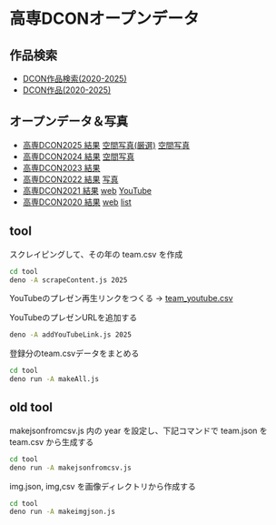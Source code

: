 # 高専DCONオープンデータ

## 作品検索

- [DCON作品検索(2020-2025)](https://codeforkosen.github.io/dcon-opendata/app/)
- [DCON作品(2020-2025)](https://codeforkosen.github.io/dcon-opendata/app/result.html)

## オープンデータ＆写真

- [高専DCON2025 結果](https://codeforkosen.github.io/dcon-opendata/app/result2025.html) [空間写真(厳選)](https://code4fukui.github.io/fisheyes-viewer/slideshow.html?url=https://img.fukuno.com/vr180/20250510_dcon2025/people.m3u8) [空間写真](https://code4fukui.github.io/fisheyes-viewer/slideshow.html?url=https://img.fukuno.com/vr180/20250510_dcon2025/out.m3u8)
- [高専DCON2024 結果](https://codeforkosen.github.io/dcon-opendata/app/result2024.html) [空間写真](https://code4fukui.github.io/fisheyes-viewer/slideshow.html?url=https://tf0.code4fukui.org/vr180/2024-05-11-dcon2024/dcon2024.m3u8)
- [高専DCON2023 結果](https://codeforkosen.github.io/dcon-opendata/app/result2023.html)
- [高専DCON2022 結果](https://codeforkosen.github.io/dcon-opendata/app/result2022.html) [写真](https://codeforkosen.github.io/dcon-opendata/app/photo2022.html)
- [高専DCON2021 結果](https://codeforkosen.github.io/dcon-opendata/app/result2021.html) [web](https://dcon.ai/2021/) [YouTube](https://www.youtube.com/watch?v=kEDbfRuNZlY)
- [高専DCON2020 結果](https://codeforkosen.github.io/dcon-opendata/app/result2020.html) [web](https://dcon.ai/2020/) [list](https://www.facebook.com/photo/?fbid=475870056425373&set=pcb.475870323092013)

## tool

スクレイピングして、その年の team.csv を作成
```sh
cd tool
deno -A scrapeContent.js 2025
```

YouTubeのプレゼン再生リンクをつくる → [team_youtube.csv](data/2025/team_youtube.csv)

YouTubeのプレゼンURLを追加する
```sh
deno -A addYouTubeLink.js 2025
```

登録分のteam.csvデータをまとめる
```sh
cd tool
deno run -A makeAll.js
```

## old tool

makejsonfromcsv.js 内の year を設定し、下記コマンドで team.json を team.csv から生成する
```sh
cd tool
deno run -A makejsonfromcsv.js
```

img.json, img,csv を画像ディレクトリから作成する
```sh
cd tool
deno run -A makeimgjson.js
```
